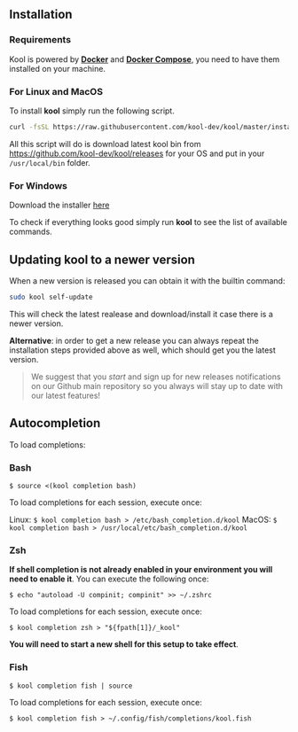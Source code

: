 ## Installation

### Requirements

Kool is powered by **[Docker](https://docs.docker.com/get-docker/)** and **[Docker Compose](https://docs.docker.com/compose/install/)**, you need to have them installed on your machine.

### For Linux and MacOS

To install **kool** simply run the following script.

```bash
curl -fsSL https://raw.githubusercontent.com/kool-dev/kool/master/install.sh | sudo bash
```

All this script will do is download latest kool bin from https://github.com/kool-dev/kool/releases for your OS and put in your `/usr/local/bin` folder.

### For Windows

Download the installer [here](https://github.com/kool-dev/kool/releases)

To check if everything looks good simply run **kool** to see the list of available commands.

## Updating kool to a newer version

When a new version is released you can obtain it with the builtin command:

```bash
sudo kool self-update
```

This will check the latest realease and download/install it case there is a newer version.

**Alternative**: in order to get a new release you can always repeat the installation steps provided above as well, which should get you the latest version.

> We suggest that you *start* and sign up for new releases notifications on our Github main repository so you always will stay up to date with our latest features!

## Autocompletion

To load completions:

### Bash

`$ source <(kool completion bash)`

To load completions for each session, execute once:

Linux:
  `$ kool completion bash > /etc/bash_completion.d/kool`
MacOS:
  `$ kool completion bash > /usr/local/etc/bash_completion.d/kool`

### Zsh

**If shell completion is not already enabled in your environment you will need to enable it**.  You can execute the following once:

`$ echo "autoload -U compinit; compinit" >> ~/.zshrc`

To load completions for each session, execute once:

`$ kool completion zsh > "${fpath[1]}/_kool"`

**You will need to start a new shell for this setup to take effect**.

### Fish

`$ kool completion fish | source`

To load completions for each session, execute once:

`$ kool completion fish > ~/.config/fish/completions/kool.fish`
